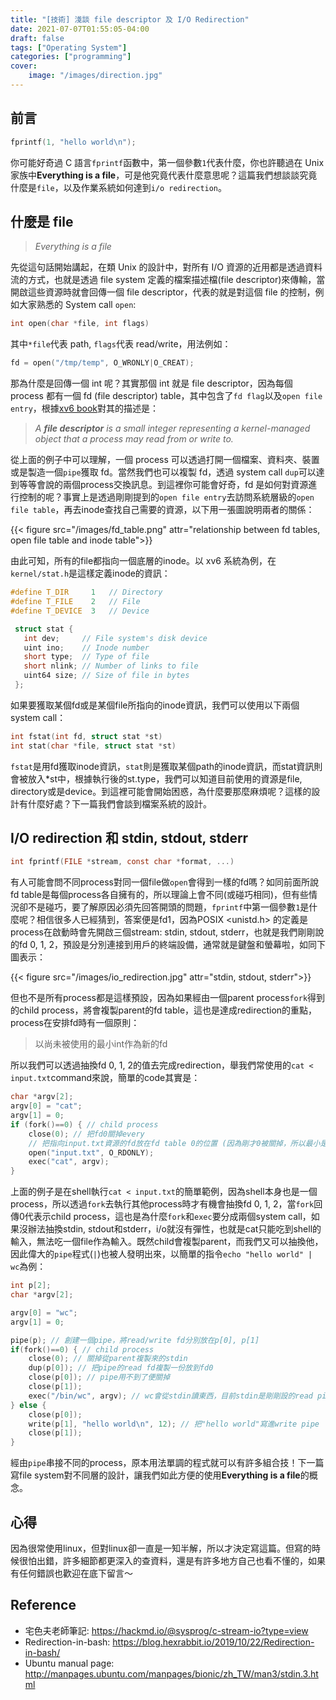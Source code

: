 ```yaml
---
title: "[技術] 淺談 file descriptor 及 I/O Redirection"
date: 2021-07-07T01:55:05-04:00
draft: false
tags: ["Operating System"]
categories: ["programming"]
cover:
    image: "/images/direction.jpg"
---
```


## 前言

```c
fprintf(1, "hello world\n");
```

你可能好奇過 C 語言`fprintf`函數中，第一個參數`1`代表什麼，你也許聽過在 Unix 家族中**Everything is a file**，可是他究竟代表什麼意思呢？這篇我們想談談究竟什麼是`file`，以及作業系統如何達到`i/o redirection`。

## 什麼是 file

> _Everything is a file_

先從這句話開始講起，在類 Unix 的設計中，對所有 I/O 資源的近用都是透過資料流的方式，也就是透過 file system 定義的檔案描述檔(file descriptor)來傳輸，當開啟這些資源時就會回傳一個 file descriptor，代表的就是對這個 file 的控制，例如大家熟悉的 System call `open`:

```c
int open(char *file, int flags)
```

其中`*file`代表 path, `flags`代表 read/write，用法例如：
```c
fd = open("/tmp/temp", O_WRONLY|O_CREAT);
```
那為什麼是回傳一個 int 呢？其實那個 int 就是 file descriptor，因為每個 process 都有一個 fd (file descriptor) table，其中包含了`fd flag`以及`open file entry`，根據[xv6 book](https://pdos.csail.mit.edu/6.828/2020/xv6/book-riscv-rev1.pdf)對其的描述是：

> _A **file descriptor** is a small integer representing a kernel-managed object that a process may read from or write to._

從上面的例子中可以理解，一個 process 可以透過打開一個檔案、資料夾、裝置或是製造一個`pipe`獲取 fd。當然我們也可以複製 fd，透過 system call `dup`可以達到等等會說的兩個process交換訊息。到這裡你可能會好奇，fd 是如何對資源進行控制的呢？事實上是透過剛剛提到的`open file entry`去訪問系統層級的`open file table`，再去inode查找自己需要的資源，以下用一張圖說明兩者的關係：

{{< figure src="/images/fd_table.png" attr="relationship between fd tables, open file table and inode table">}}

由此可知，所有的file都指向一個底層的inode。以 xv6 系統為例，在`kernel/stat.h`是這樣定義inode的資訊：

```c
#define T_DIR     1   // Directory
#define T_FILE    2   // File
#define T_DEVICE  3   // Device

 struct stat {
   int dev;     // File system's disk device
   uint ino;    // Inode number
   short type;  // Type of file
   short nlink; // Number of links to file
   uint64 size; // Size of file in bytes
 };

```

如果要獲取某個fd或是某個file所指向的inode資訊，我們可以使用以下兩個system call：

```c
int fstat(int fd, struct stat *st)
int stat(char *file, struct stat *st)
```

`fstat`是用fd獲取inode資訊，`stat`則是獲取某個path的inode資訊，而stat資訊則會被放入*st中，根據執行後的st.type，我們可以知道目前使用的資源是file, directory或是device。到這裡可能會開始困惑，為什麼要那麼麻煩呢？這樣的設計有什麼好處？下一篇我們會談到檔案系統的設計。

## I/O redirection 和 stdin, stdout, stderr

```c
int fprintf(FILE *stream, const char *format, ...)
```
有人可能會問不同process對同一個file做`open`會得到一樣的fd嗎？如同前面所說fd table是每個process各自擁有的，所以理論上會不同(或碰巧相同)，但有些情況卻不是碰巧，要了解原因必須先回答開頭的問題，`fprintf`中第一個參數`1`是什麼呢？相信很多人已經猜到，答案便是fd1，因為POSIX <unistd.h> 的定義是process在啟動時會先開啟三個stream: stdin, stdout, stderr，也就是我們剛剛說的fd 0, 1, 2，預設是分別連接到用戶的終端設備，通常就是鍵盤和螢幕啦，如同下圖表示：

{{< figure src="/images/io_redirection.jpg" attr="stdin, stdout, stderr">}}

但也不是所有process都是這樣預設，因為如果經由一個parent process`fork`得到的child process，將會複製parent的fd table，這也是達成redirection的重點，process在安排fd時有一個原則：

> 以尚未被使用的最小int作為新的fd

所以我們可以透過抽換fd 0, 1, 2的值去完成redirection，舉我們常使用的`cat < input.txt`command來說，簡單的code其實是：

```c
char *argv[2];
argv[0] = "cat";
argv[1] = 0;
if (fork()==0) { // child process
    close(0); // 把fd0關掉every
    // 把指向input.txt資源的fd放在fd table 0的位置 (因為剛才0被關掉，所以最小是0)
    open("input.txt", O_RDONLY); 
    exec("cat", argv);
}
```

上面的例子是在shell執行`cat < input.txt`的簡單範例，因為shell本身也是一個process，所以透過`fork`去執行其他process時才有機會抽換fd 0, 1, 2，當`fork`回傳0代表示child process，這也是為什麼`fork`和`exec`要分成兩個system call，如果沒辦法抽換stdin, stdout和stderr，i/o就沒有彈性，也就是cat只能吃到shell的輸入，無法吃一個file作為輸入。既然child會複製parent，而我們又可以抽換他，因此偉大的`pipe`程式(`|`)也被人發明出來，以簡單的指令`echo "hello world" | wc`為例：

```c
int p[2];
char *argv[2];

argv[0] = "wc";
argv[1] = 0;

pipe(p); // 創建一個pipe，將read/write fd分別放在p[0], p[1]
if(fork()==0) { // child process
    close(0); // 關掉從parent複製來的stdin
    dup(p[0]); // 把pipe的read fd複製一份放到fd0
    close(p[0]); // pipe用不到了便關掉
    close(p[1]);
    exec("/bin/wc", argv); // wc會從stdin讀東西，目前stdin是剛剛設的read pipe
} else {
    close(p[0]);
    write(p[1], "hello world\n", 12); // 把"hello world"寫進write pipe
    close(p[1]);
}

```
經由`pipe`串接不同的process，原本用法單調的程式就可以有許多組合技！下一篇寫file system對不同層的設計，讓我們如此方便的使用**Everything is a file**的概念。

## 心得

因為很常使用linux，但對linux卻一直是一知半解，所以才決定寫這篇。但寫的時候很怕出錯，許多細節都更深入的查資料，還是有許多地方自己也看不懂的，如果有任何錯誤也歡迎在底下留言～

## Reference

- 宅色夫老師筆記: https://hackmd.io/@sysprog/c-stream-io?type=view
- Redirection-in-bash: https://blog.hexrabbit.io/2019/10/22/Redirection-in-bash/
- Ubuntu manual page: http://manpages.ubuntu.com/manpages/bionic/zh_TW/man3/stdin.3.html





